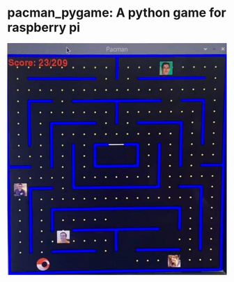 # pacman_pygame: A python game for raspberry pi
![gamescreen](https://github.com/juliaenriquetto/pacman-pygame/blob/main/gamescreen.jpeg)

